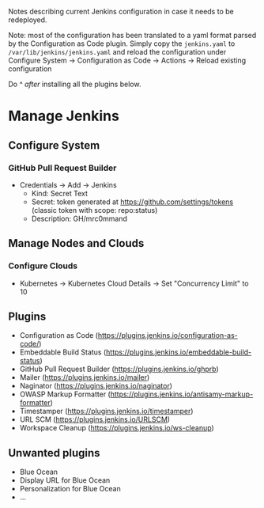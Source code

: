 Notes describing current Jenkins configuration in case it needs to be redeployed.

Note: most of the configuration has been translated to a yaml format parsed
by the Configuration as Code plugin. Simply copy the `jenkins.yaml` to
`/var/lib/jenkins/jenkins.yaml` and reload the configuration under
Configure System -> Configuration as Code -> Actions -> Reload existing configuration

Do ^ _after_ installing all the plugins below.

# Manage Jenkins
## Configure System
### GitHub Pull Request Builder
 - Credentials -> Add -> Jenkins
    - Kind: Secret Text
    - Secret: token generated at https://github.com/settings/tokens (classic token with scope: repo:status)
    - Description: GH/mrc0mmand

## Manage Nodes and Clouds
### Configure Clouds
 - Kubernetes -> Kubernetes Cloud Details -> Set "Concurrency Limit" to 10

## Plugins
 - Configuration as Code (https://plugins.jenkins.io/configuration-as-code/)
 - Embeddable Build Status (https://plugins.jenkins.io/embeddable-build-status)
 - GitHub Pull Request Builder (https://plugins.jenkins.io/ghprb)
 - Mailer (https://plugins.jenkins.io/mailer)
 - Naginator (https://plugins.jenkins.io/naginator)
 - OWASP Markup Formatter (https://plugins.jenkins.io/antisamy-markup-formatter)
 - Timestamper (https://plugins.jenkins.io/timestamper)
 - URL SCM (https://plugins.jenkins.io/URLSCM)
 - Workspace Cleanup (https://plugins.jenkins.io/ws-cleanup)

## Unwanted plugins
 - Blue Ocean
 - Display URL for Blue Ocean
 - Personalization for Blue Ocean
 - ...
